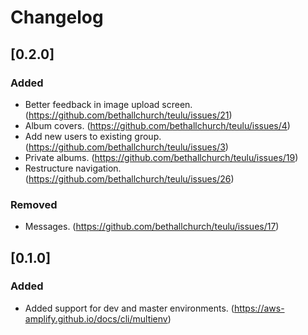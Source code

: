 # Changelog

## [0.2.0]

### Added

- Better feedback in image upload screen. (https://github.com/bethallchurch/teulu/issues/21)
- Album covers. (https://github.com/bethallchurch/teulu/issues/4)
- Add new users to existing group. (https://github.com/bethallchurch/teulu/issues/3)
- Private albums. (https://github.com/bethallchurch/teulu/issues/19)
- Restructure navigation. (https://github.com/bethallchurch/teulu/issues/26)

### Removed

- Messages. (https://github.com/bethallchurch/teulu/issues/17)

## [0.1.0]

### Added

- Added support for dev and master environments. (https://aws-amplify.github.io/docs/cli/multienv)
